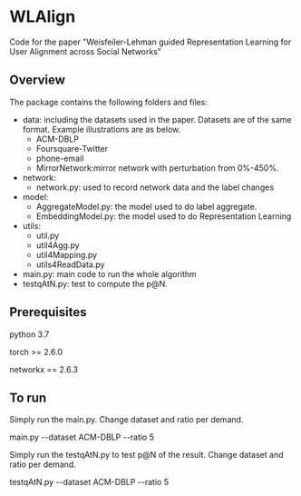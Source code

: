 # WLAlign
Code for the paper "Weisfeiler-Lehman guided Representation Learning for User Alignment across Social Networks"

## Overview
The package contains the following folders and files:
- data: including the datasets used in the paper. Datasets are of the same format. Example illustrations are as below.
	- ACM-DBLP
	- Foursquare-Twitter
	- phone-email
	- MirrorNetwork:mirror network with perturbation from 0%-450%.
- network: 
	- network.py: used to record network data and the label changes
- model:
	- AggregateModel.py: the model used to do label aggregate.
	- EmbeddingModel.py: the model used to do Representation Learning
- utils: 
	- util.py
	- util4Agg.py
	- util4Mapping.py
	- utils4ReadData.py
- main.py: main code to run the whole algorithm
- testqAtN.py: test to compute the p@N.

## Prerequisites

python 3.7

torch >= 2.6.0

networkx == 2.6.3

## To run

Simply run the main.py. Change dataset and ratio per demand.

main.py --dataset ACM-DBLP --ratio 5

Simply run the testqAtN.py to test p@N of the result. Change dataset and ratio per demand.

testqAtN.py --dataset ACM-DBLP --ratio 5